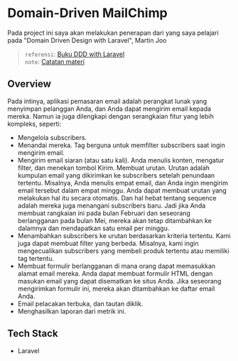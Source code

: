 # Domain-Driven MailChimp

Pada project ini saya akan melakukan penerapan dari yang saya pelajari pada "Domain Driven Design with Laravel", Martin Joo

> `referensi`: [Buku DDD with Laravel](https://domain-driven-design-laravel.com/) <br> `note`: [Catatan materi](/catatan/01%20-%20Konsep%20Dasar:%20Domain-Driven%20Design.md)

## Overview

Pada intinya, aplikasi pemasaran email adalah perangkat lunak yang menyimpan pelanggan Anda, dan Anda dapat mengirim email kepada mereka. Namun ia juga dilengkapi dengan serangkaian fitur yang lebih kompleks, seperti:

-   Mengelola subscribers.
-   Menandai mereka. Tag berguna untuk memfilter subscribers saat ingin mengirim email.
-   Mengirim email siaran (atau satu kali). Anda menulis konten, mengatur filter, dan menekan tombol Kirim. Membuat urutan. Urutan adalah kumpulan email yang dikirimkan ke subscribers setelah penundaan tertentu. Misalnya, Anda menulis empat email, dan Anda ingin mengirim email tersebut dalam empat minggu. Anda dapat membuat urutan yang melakukan hal itu secara otomatis. Dan hal hebat tentang sequence adalah mereka juga menangani subscribers baru. Jadi jika Anda membuat rangkaian ini pada bulan Februari dan seseorang berlangganan pada bulan Mei, mereka akan tetap ditambahkan ke dalamnya dan mendapatkan satu email per minggu.
-   Menambahkan subscribers ke urutan berdasarkan kriteria tertentu. Kami juga dapat membuat filter yang berbeda. Misalnya, kami ingin mengecualikan subscribers yang membeli produk tertentu atau memiliki tag tertentu.
-   Membuat formulir berlangganan di mana orang dapat memasukkan alamat email mereka. Anda dapat membuat formulir HTML dengan masukan email yang dapat disematkan ke situs Anda. Jika seseorang mengirimkan formulir ini, mereka akan ditambahkan ke daftar email Anda.
-   Email pelacakan terbuka, dan tautan diklik.
-   Menghasilkan laporan dari metrik ini.

## Tech Stack

-   Laravel
